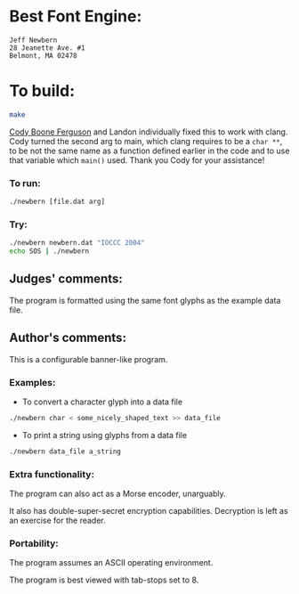 # Best Font Engine:

    Jeff Newbern
    28 Jeanette Ave. #1
    Belmont, MA 02478

# To build:

```sh
make
```

[Cody Boone Ferguson](/winners.html#Cody_Boone_Ferguson) and Landon individually
fixed this to work with clang. Cody turned the second arg to main, which clang
requires to be a `char **`, to be not the same name as a function defined
earlier in the code and to use that variable which `main()` used. Thank you Cody
for your assistance!


### To run:

```sh
./newbern [file.dat arg]
```

### Try:

```sh
./newbern newbern.dat "IOCCC 2004"
echo SOS | ./newbern
```

## Judges' comments:

The program is formatted using the same font glyphs as the example
data file.

## Author's comments:

This is a configurable banner-like program.

### Examples:

- To convert a character glyph into a data file

```sh
./newbern char < some_nicely_shaped_text >> data_file
```

- To print a string using glyphs from a data file

```sh
./newbern data_file a_string
```

### Extra functionality:

The program can also act as a Morse encoder, unarguably.

It also has double-super-secret encryption capabilities.
Decryption is left as an exercise for the reader.

### Portability:

The program assumes an ASCII operating environment.

The program is best viewed with tab-stops set to 8.
